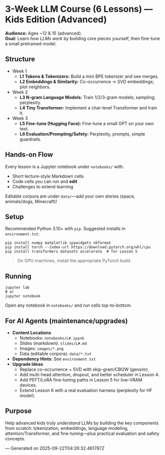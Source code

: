 # 3-Week LLM Course (6 Lessons) — Kids Edition (Advanced)
**Audience:** Ages ~12 & 15 (advanced).  
**Goal:** Learn *how LLMs work* by building core pieces yourself, then fine-tune a small pretrained model.

## Structure
- Week 1
  - **L1 Tokens & Tokenizers:** Build a mini BPE tokenizer and see merges.
  - **L2 Embeddings & Similarity:** Co-occurrence → SVD embeddings; plot neighbors.
- Week 2
  - **L3 N-gram Language Models:** Train 1/2/3-gram models; sampling; perplexity.
  - **L4 Tiny Transformer:** Implement a char-level Transformer and train it.
- Week 3
  - **L5 Fine-tune (Hugging Face):** Fine-tune a small GPT on your own text.
  - **L6 Evaluation/Prompting/Safety:** Perplexity, prompts, simple guardrails.

## Hands-on Flow
Every lesson is a Jupyter notebook under `notebooks/` with:
- Short lecture-style Markdown cells
- Code cells you can run and **edit**
- Challenges to extend learning

Editable corpora are under `data/`—add your own stories (space, animals/dogs, Minecraft)!

## Setup
Recommended Python 3.10+ with `pip`. Suggested installs in `environment.txt`:
```
pip install numpy matplotlib ipywidgets nbformat
pip install torch --index-url https://download.pytorch.org/whl/cpu
pip install transformers datasets accelerate  # for Lesson 5
```
> On GPU machines, install the appropriate PyTorch build.

## Running
```
jupyter lab
# or
jupyter notebook
```
Open any notebook in `notebooks/` and run cells top-to-bottom.

## For AI Agents (maintenance/upgrades)
- **Content Locations**
  - Notebooks: `notebooks/L#.ipynb`
  - Slides (markdown): `slides/L#.md`
  - Images: `images/*.png`
  - Data (editable corpora): `data/*.txt`
- **Dependency Hints**: See `environment.txt`
- **Upgrade Ideas**
  - Replace co-occurrence + SVD with skip-gram/CBOW (gensim).
  - Add multi-head attention, dropout, and better scheduler in Lesson 4.
  - Add PEFT/LoRA fine-tuning paths in Lesson 5 for low-VRAM devices.
  - Extend Lesson 6 with a real evaluation harness (perplexity for HF model).

## Purpose
Help advanced kids truly *understand* LLMs by building the key components from scratch:
tokenization, embeddings, language modeling, attention/Transformer, and fine-tuning—plus
practical evaluation and safety concepts.

— Generated on 2025-09-22T04:26:32.461787Z
